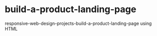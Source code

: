 # build-a-product-landing-page
responsive-web-design-projects-build-a-product-landing-page using HTML
